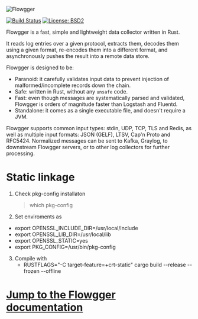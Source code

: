 

![Flowgger](https://raw.github.com/awslabs/flowgger/master/flowgger.png)

[![Build Status](https://app.travis-ci.com/awslabs/flowgger.svg?branch=master)](https://app.travis-ci.com/awslabs/flowgger) [![License: BSD2](https://img.shields.io/badge/License-BSD2-brightgreen.svg)](https://github.com/awslabs/flowgger/blob/master/LICENSE)

Flowgger is a fast, simple and lightweight data collector written in Rust.

It reads log entries over a given protocol, extracts them, decodes them using a
given format, re-encodes them into a different format, and asynchronously pushes
the result into a remote data store.

Flowgger is designed to be:
- Paranoid: it carefully validates input data to prevent injection of
malformed/incomplete records down the chain.
- Safe: written in Rust, without any `unsafe` code.
- Fast: even though messages are systematically parsed and validated, Flowgger
is orders of magnitude faster than Logstash and Fluentd.
- Standalone: it comes as a single executable file, and doesn't require a JVM.

Flowgger supports common input types: stdin, UDP, TCP, TLS and Redis,
as well as multiple input formats: JSON (GELF), LTSV, Cap'n Proto and
RFC5424. Normalized messages can be sent to Kafka, Graylog, to downstream
Flowgger servers, or to other log collectors for further processing.

# Static linkage
1.  Check pkg-config installaton
    > which pkg-config
2.  Set enviroments as
   -  export OPENSSL\_INCLUDE\_DIR=/usr/local/include
   -  export OPENSSL\_LIB\_DIR=/usr/local/lib
   -  export OPENSSL\_STATIC=yes
   -  export PKG_CONFIG=/usr/bin/pkg-config
3. Compile with
   - RUSTFLAGS="-C target-feature=+crt-static" cargo build --release --frozen --offline


# [Jump to the Flowgger documentation](https://github.com/awslabs/flowgger/wiki)
